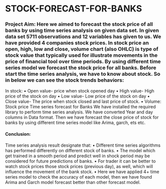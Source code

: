 # STOCK-FORECAST-FOR-BANKS
### Project Aim: Here we aimed to forecast the stock price of all banks by using time series analysis on given data set. In given data set 5711 observations and 12 variables has given to us. We have provided 4 companies stock prices. In stock price an open, high, low and close, volume chart (also OHLC) is type of stock value that typically used for illustrate movements in the price of financial tool over time periods. By using different time series model we forecast the stock price for all banks. Before start the time series analysis, we have to know about stock. So in below we can see the stock trends behaviors:
In stock:
•	Open value- price when stock opened day
•	High value- High price of the stock on day
•	Low value- Low price of the stock on day
•	Close value- The price when stock closed and last price of stock.
•	Volume: Stock price 
Time series forecast for Banks
We have installed the required library to perform time series analysis. We have converted Year and day columns in Data format. Then we have forecast the close price of stock for banks by using different time series model like Arima, garch, ets etc. 

#### Conclusion:
Time series analysis result designate that:
•	Different time series algorithms has performed differently on different stock of banks.
•	The model which get trained in a smooth period and predict well in shock period may be considered for future predictions of banks.
•	For trader it can be better to watch stock prices those stock prices (previous day), as well, which will influence the movement of the bank stock. 
•	Here we have applied 4+ time series model to check the accuracy of each model, then we have found Arima and Garch model forecast better than other forecast model.


